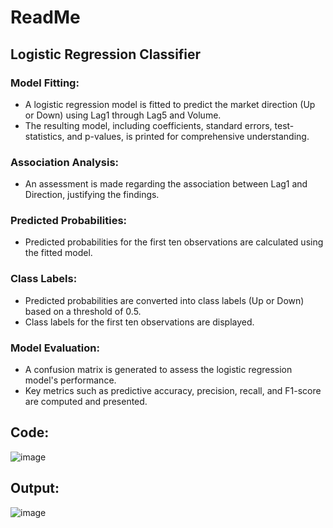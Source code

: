 # ReadMe

## Logistic Regression Classifier

### Model Fitting:
- A logistic regression model is fitted to predict the market direction (Up or Down) using Lag1 through Lag5 and Volume.
- The resulting model, including coefficients, standard errors, test-statistics, and p-values, is printed for comprehensive understanding.

### Association Analysis:
- An assessment is made regarding the association between Lag1 and Direction, justifying the findings.

### Predicted Probabilities:
- Predicted probabilities for the first ten observations are calculated using the fitted model.

### Class Labels:
- Predicted probabilities are converted into class labels (Up or Down) based on a threshold of 0.5.
- Class labels for the first ten observations are displayed.

### Model Evaluation:
- A confusion matrix is generated to assess the logistic regression model's performance.
- Key metrics such as predictive accuracy, precision, recall, and F1-score are computed and presented.

## Code:

![image](https://github.com/Kroom00/Logistic-Regression-Classifier/assets/88386673/896665fa-0ef7-47bc-bc8f-f4cb4960f2c6)

## Output:

![image](https://github.com/Kroom00/Logistic-Regression-Classifier/assets/88386673/f3a29edf-34a8-43a2-920b-b2f0daaa42e5)


